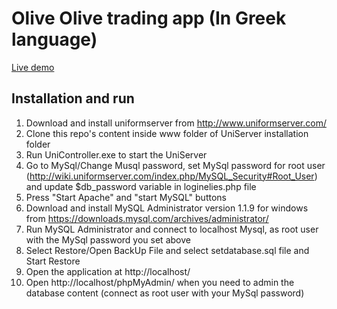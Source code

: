 
# Olive Olive trading app (In Greek language)
[Live demo](http://elies-app.000webhostapp.com)

## Installation and run

1. Download and install uniformserver from http://www.uniformserver.com/
2. Clone this repo's content inside www folder of UniServer installation folder
3. Run UniController.exe to start the UniServer
4. Go to MySql/Change Musql password, set MySql password for root user (http://wiki.uniformserver.com/index.php/MySQL_Security#Root_User) and update $db_password variable in loginelies.php file
5. Press "Start Apache" and "start MySQL" buttons
6. Download and install MySQL Administrator version 1.1.9 for windows from https://downloads.mysql.com/archives/administrator/
7. Run MySQL Administrator and connect to localhost Mysql, as root user with the MySql password you set above
8. Select Restore/Open BackUp File and select setdatabase.sql file and Start Restore
9. Open the application at http://localhost/
10. Open http://localhost/phpMyAdmin/ when you need to admin the database content (connect as root user with your MySql password)